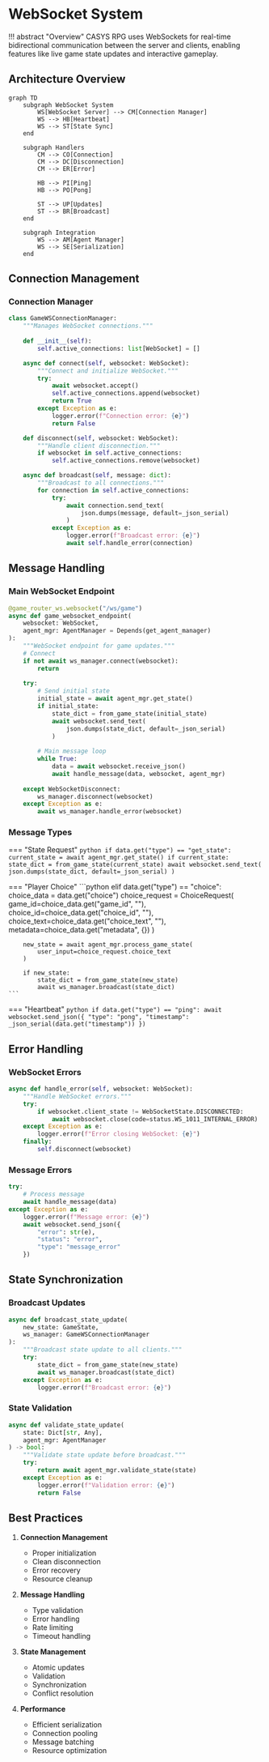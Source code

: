 # WebSocket System

!!! abstract "Overview"
    CASYS RPG uses WebSockets for real-time bidirectional communication between the server and clients, enabling features like live game state updates and interactive gameplay.

## Architecture Overview

```mermaid
graph TD
    subgraph WebSocket System
        WS[WebSocket Server] --> CM[Connection Manager]
        WS --> HB[Heartbeat]
        WS --> ST[State Sync]
    end
    
    subgraph Handlers
        CM --> CO[Connection]
        CM --> DC[Disconnection]
        CM --> ER[Error]
        
        HB --> PI[Ping]
        HB --> PO[Pong]
        
        ST --> UP[Updates]
        ST --> BR[Broadcast]
    end
    
    subgraph Integration
        WS --> AM[Agent Manager]
        WS --> SE[Serialization]
    end
```

## Connection Management

### Connection Manager
```python
class GameWSConnectionManager:
    """Manages WebSocket connections."""
    
    def __init__(self):
        self.active_connections: list[WebSocket] = []

    async def connect(self, websocket: WebSocket):
        """Connect and initialize WebSocket."""
        try:
            await websocket.accept()
            self.active_connections.append(websocket)
            return True
        except Exception as e:
            logger.error(f"Connection error: {e}")
            return False

    def disconnect(self, websocket: WebSocket):
        """Handle client disconnection."""
        if websocket in self.active_connections:
            self.active_connections.remove(websocket)

    async def broadcast(self, message: dict):
        """Broadcast to all connections."""
        for connection in self.active_connections:
            try:
                await connection.send_text(
                    json.dumps(message, default=_json_serial)
                )
            except Exception as e:
                logger.error(f"Broadcast error: {e}")
                await self.handle_error(connection)
```

## Message Handling

### Main WebSocket Endpoint
```python
@game_router_ws.websocket("/ws/game")
async def game_websocket_endpoint(
    websocket: WebSocket,
    agent_mgr: AgentManager = Depends(get_agent_manager)
):
    """WebSocket endpoint for game updates."""
    # Connect
    if not await ws_manager.connect(websocket):
        return
        
    try:
        # Send initial state
        initial_state = await agent_mgr.get_state()
        if initial_state:
            state_dict = from_game_state(initial_state)
            await websocket.send_text(
                json.dumps(state_dict, default=_json_serial)
            )
            
        # Main message loop
        while True:
            data = await websocket.receive_json()
            await handle_message(data, websocket, agent_mgr)
            
    except WebSocketDisconnect:
        ws_manager.disconnect(websocket)
    except Exception as e:
        await ws_manager.handle_error(websocket)
```

### Message Types

=== "State Request"
    ```python
    if data.get("type") == "get_state":
        current_state = await agent_mgr.get_state()
        if current_state:
            state_dict = from_game_state(current_state)
            await websocket.send_text(
                json.dumps(state_dict, default=_json_serial)
            )
    ```

=== "Player Choice"
    ```python
    elif data.get("type") == "choice":
        choice_data = data.get("choice")
        choice_request = ChoiceRequest(
            game_id=choice_data.get("game_id", ""),
            choice_id=choice_data.get("choice_id", ""),
            choice_text=choice_data.get("choice_text", ""),
            metadata=choice_data.get("metadata", {})
        )
        
        new_state = await agent_mgr.process_game_state(
            user_input=choice_request.choice_text
        )
        
        if new_state:
            state_dict = from_game_state(new_state)
            await ws_manager.broadcast(state_dict)
    ```

=== "Heartbeat"
    ```python
    if data.get("type") == "ping":
        await websocket.send_json({
            "type": "pong",
            "timestamp": _json_serial(data.get("timestamp"))
        })
    ```

## Error Handling

### WebSocket Errors
```python
async def handle_error(self, websocket: WebSocket):
    """Handle WebSocket errors."""
    try:
        if websocket.client_state != WebSocketState.DISCONNECTED:
            await websocket.close(code=status.WS_1011_INTERNAL_ERROR)
    except Exception as e:
        logger.error(f"Error closing WebSocket: {e}")
    finally:
        self.disconnect(websocket)
```

### Message Errors
```python
try:
    # Process message
    await handle_message(data)
except Exception as e:
    logger.error(f"Message error: {e}")
    await websocket.send_json({
        "error": str(e),
        "status": "error",
        "type": "message_error"
    })
```

## State Synchronization

### Broadcast Updates
```python
async def broadcast_state_update(
    new_state: GameState,
    ws_manager: GameWSConnectionManager
):
    """Broadcast state update to all clients."""
    try:
        state_dict = from_game_state(new_state)
        await ws_manager.broadcast(state_dict)
    except Exception as e:
        logger.error(f"Broadcast error: {e}")
```

### State Validation
```python
async def validate_state_update(
    state: Dict[str, Any],
    agent_mgr: AgentManager
) -> bool:
    """Validate state update before broadcast."""
    try:
        return await agent_mgr.validate_state(state)
    except Exception as e:
        logger.error(f"Validation error: {e}")
        return False
```

## Best Practices

1. **Connection Management**
    * Proper initialization
    * Clean disconnection
    * Error recovery
    * Resource cleanup

2. **Message Handling**
    * Type validation
    * Error handling
    * Rate limiting
    * Timeout handling

3. **State Management**
    * Atomic updates
    * Validation
    * Synchronization
    * Conflict resolution

4. **Performance**
    * Efficient serialization
    * Connection pooling
    * Message batching
    * Resource optimization
